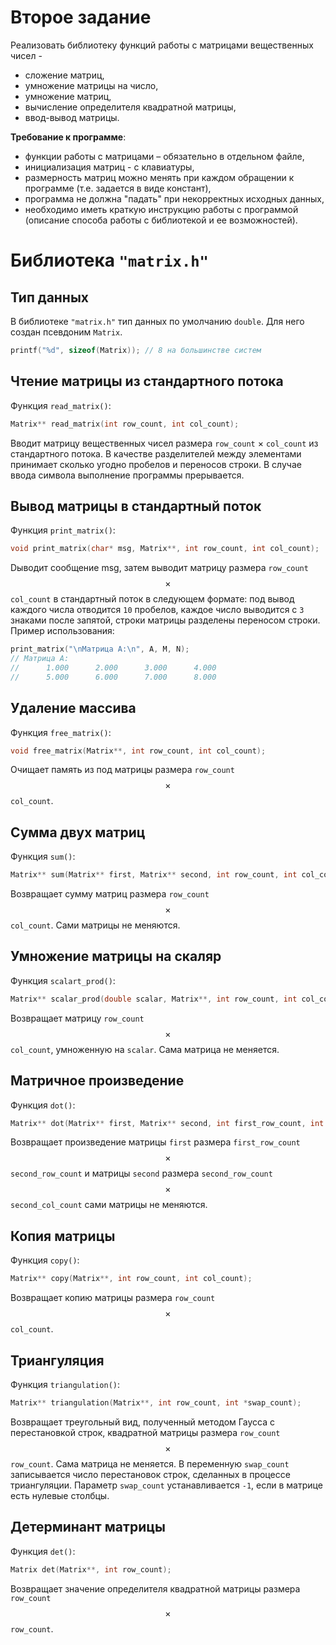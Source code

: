 # Второе задание
Реализовать библиотеку функций работы с матрицами вещественных чисел -
- сложение матриц,
- умножение матрицы на число,
- умножение матриц,
- вычисление определителя квадратной матрицы,
- ввод-вывод матрицы.

**Требование к программе**:
- функции работы с матрицами – обязательно в отдельном файле,
- инициализация матриц - с клавиатуры,
- размерность матриц можно менять при каждом обращении к программе (т.е. задается в виде констант),
- программа не должна "падать" при некорректных исходных данных,
- необходимо иметь краткую инструкцию работы с программой (описание способа работы с библиотекой и ее возможностей).

#  Библиотека `"matrix.h"`
## Тип данных
В библиотеке `"matrix.h"` тип данных по умолчанию `double`. Для него создан псевдоним `Matrix`.
```C
printf("%d", sizeof(Matrix)); // 8 на большинстве систем
```
## Чтение матрицы из стандартного потока
Функция `read_matrix()`:
```C
Matrix** read_matrix(int row_count, int col_count);
```
Вводит матрицу вещественных чисел размера `row_count` $\times$ `col_count` из стандартного потока. В качестве разделителей между элементами принимает сколько угодно пробелов и переносов строки. В случае ввода символа выполнение программы прерывается.
## Вывод матрицы в стандартный поток
Функция `print_matrix()`:
```C
void print_matrix(char* msg, Matrix**, int row_count, int col_count);
```
Dыводит сообщение msg, затем выводит матрицу размера `row_count` $$\times$$ `col_count`  в стандартный поток в следующем формате: под вывод каждого числа отводится `10` пробелов, каждое число выводится с `3` знаками после запятой, строки матрицы разделены переносом строки.
Пример использования:
```C
print_matrix("\nМатрица A:\n", A, M, N);
// Матрица A:
//      1.000      2.000      3.000      4.000 
//      5.000      6.000      7.000      8.000
```
## Удаление массива
Функция `free_matrix()`:
```C
void free_matrix(Matrix**, int row_count, int col_count);
```
Очищает память из под матрицы размера `row_count` $$\times$$ `col_count`.
## Сумма двух матриц
Функция `sum()`:
```C
Matrix** sum(Matrix** first, Matrix** second, int row_count, int col_count);
```
Возвращает сумму матриц размера `row_count` $$\times$$ `col_count`. Сами матрицы не меняются.
## Умножение матрицы на скаляр
Функция `scalart_prod()`:
```C
Matrix** scalar_prod(double scalar, Matrix**, int row_count, int col_count);
```
Возвращает матрицу `row_count` $$\times$$ `col_count`, умноженную на `scalar`. Сама матрица не меняется.
## Матричное произведение
Функция `dot()`:
```C
Matrix** dot(Matrix** first, Matrix** second, int first_row_count, int second_row_count, int second_col_count);
```
Возвращает произведение матрицы `first` размера `first_row_count` $$\times$$ `second_row_count`
и матрицы `second` размера `second_row_count` $$\times$$ `second_col_count` сами матрицы не меняются.
## Копия матрицы
Функция `copy()`:
```C
Matrix** copy(Matrix**, int row_count, int col_count);
```
Возвращает копию матрицы размера `row_count` $$\times$$ `col_count`.
## Триангуляция
Функция `triangulation()`:
```C
Matrix** triangulation(Matrix**, int row_count, int *swap_count);
```
Возвращает треугольный вид, полученный методом Гаусса с перестановкой строк, квадратной матрицы размера `row_count` $$\times$$ `row_count`. Сама матрица не меняется. В переменную  `swap_count` записывается число перестановок строк, сделанных в процессе триангуляции. Параметр `swap_count` устанавливается `-1`, если в матрице есть нулевые столбцы.
## Детерминант матрицы
Функция `det()`:
```C
Matrix det(Matrix**, int row_count);
```
Возвращает значение определителя квадратной матрицы размера  `row_count` $$\times$$ `row_count`.
